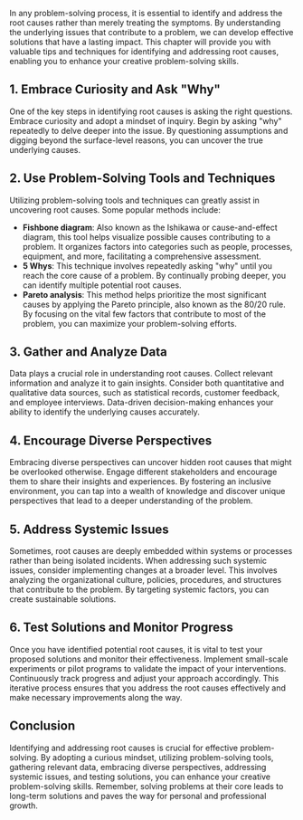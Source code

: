 
In any problem-solving process, it is essential to identify and address the root causes rather than merely treating the symptoms. By understanding the underlying issues that contribute to a problem, we can develop effective solutions that have a lasting impact. This chapter will provide you with valuable tips and techniques for identifying and addressing root causes, enabling you to enhance your creative problem-solving skills.

## 1\. Embrace Curiosity and Ask "Why"

One of the key steps in identifying root causes is asking the right questions. Embrace curiosity and adopt a mindset of inquiry. Begin by asking "why" repeatedly to delve deeper into the issue. By questioning assumptions and digging beyond the surface-level reasons, you can uncover the true underlying causes.

## 2\. Use Problem-Solving Tools and Techniques

Utilizing problem-solving tools and techniques can greatly assist in uncovering root causes. Some popular methods include:

- **Fishbone diagram**: Also known as the Ishikawa or cause-and-effect diagram, this tool helps visualize possible causes contributing to a problem. It organizes factors into categories such as people, processes, equipment, and more, facilitating a comprehensive assessment.
- **5 Whys**: This technique involves repeatedly asking "why" until you reach the core cause of a problem. By continually probing deeper, you can identify multiple potential root causes.
- **Pareto analysis**: This method helps prioritize the most significant causes by applying the Pareto principle, also known as the 80/20 rule. By focusing on the vital few factors that contribute to most of the problem, you can maximize your problem-solving efforts.

## 3\. Gather and Analyze Data

Data plays a crucial role in understanding root causes. Collect relevant information and analyze it to gain insights. Consider both quantitative and qualitative data sources, such as statistical records, customer feedback, and employee interviews. Data-driven decision-making enhances your ability to identify the underlying causes accurately.

## 4\. Encourage Diverse Perspectives

Embracing diverse perspectives can uncover hidden root causes that might be overlooked otherwise. Engage different stakeholders and encourage them to share their insights and experiences. By fostering an inclusive environment, you can tap into a wealth of knowledge and discover unique perspectives that lead to a deeper understanding of the problem.

## 5\. Address Systemic Issues

Sometimes, root causes are deeply embedded within systems or processes rather than being isolated incidents. When addressing such systemic issues, consider implementing changes at a broader level. This involves analyzing the organizational culture, policies, procedures, and structures that contribute to the problem. By targeting systemic factors, you can create sustainable solutions.

## 6\. Test Solutions and Monitor Progress

Once you have identified potential root causes, it is vital to test your proposed solutions and monitor their effectiveness. Implement small-scale experiments or pilot programs to validate the impact of your interventions. Continuously track progress and adjust your approach accordingly. This iterative process ensures that you address the root causes effectively and make necessary improvements along the way.

## Conclusion

Identifying and addressing root causes is crucial for effective problem-solving. By adopting a curious mindset, utilizing problem-solving tools, gathering relevant data, embracing diverse perspectives, addressing systemic issues, and testing solutions, you can enhance your creative problem-solving skills. Remember, solving problems at their core leads to long-term solutions and paves the way for personal and professional growth.
